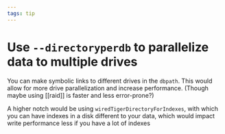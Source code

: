 ```yaml
---
tags: tip
---
```


# Use `--directoryperdb` to parallelize data to multiple drives
You can make symbolic links to different drives in the `dbpath`. This would allow for more drive parallelization and increase performance. (Though maybe using [[raid]] is faster and less error-prone?)

A higher notch would be using `wiredTigerDirectoryForIndexes`, with which you can have indexes in a disk different to your data, which would impact write performance less if you have a lot of indexes

